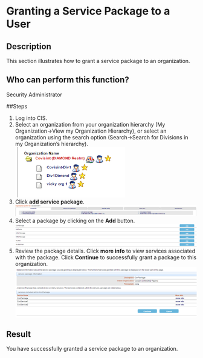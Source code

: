 # Granting a Service Package to a User

## Description
This section illustrates how to grant a service package to an organization.

## Who can perform this function?
Security Administrator

##Steps
1. Log into CIS.
2. Select an organization from your organization hierarchy (My Organization->View my Organization Hierarchy), or select an organization using the search option (Search->Search for Divisions in my Organization’s hierarchy).   
![](gspo-2.png)
3. Click **add service package**.
![](gspo-3.png)
4. Select a package by clicking on the **Add** button.
![](gspo-4.png)
5. Review the package details. Click **more info** to view services associated with the package. Click **Continue** to successfully grant a package to this organization.
![](gspo-5.png)

## Result
You have successfully granted a service package to an organization.
